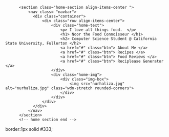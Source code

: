 <!-- home section start -->
          <section class="home-section align-items-center ">
              <nav class= "navbar">
                <div class="container">
                    <div class="row align-items-center">
                        <div class="home-text">
                            <p> I love all things food.  </p>
                            <h1> Noor the Food Connoisseur </h1>
                            <h2> Computer Science Student @ California State University, Fullerton </h2>
                            <a href="#" class="btn"> About Me </a>
                            <a href="#" class="btn"> Recipes </a>
                            <a href="#" class="btn"> Food Reviews </a>
                            <a href="#" class="btn"> Reciplease Generator </a>
                        </div>
                        <div class="home-img">
                            <div class="img-box">
                                <img src="nurhaliza.jpg" alt="nurhaliza.jpg" class="wdn-stretch rounded-corners">
                            </div>
                        </div>
                    </div>
                </div>
              </nav>
          </section>
          <!-- home section end -->

border:1px solid #333;